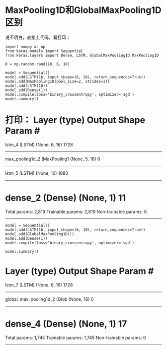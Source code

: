 # MaxPooling1D和GlobalMaxPooling1D区别

说不明白，直接上代码，看打印：

```
import numpy as np
from keras.models import Sequential
from keras.layers import Dense, LSTM, GlobalMaxPooling1D,MaxPooling1D

D = np.random.rand(10, 6, 10)

model = Sequential()
model.add(LSTM(16, input_shape=(6, 10), return_sequences=True))
model.add(MaxPooling1D(pool_size=2, strides=1))
model.add(LSTM(10))
model.add(Dense(1))
model.compile(loss='binary_crossentropy', optimizer='sgd')
model.summary()
```
打印：
Layer (type)                 Output Shape              Param #   
=================================================================
lstm_4 (LSTM)                (None, 6, 16)             1728      
_________________________________________________________________
max_pooling1d_2 (MaxPooling1 (None, 5, 16)             0         
_________________________________________________________________
lstm_5 (LSTM)                (None, 10)                1080      
_________________________________________________________________
dense_2 (Dense)              (None, 1)                 11        
=================================================================
Total params: 2,819
Trainable params: 2,819
Non-trainable params: 0
_________________________________________________________________

```
model = Sequential()
model.add(LSTM(16, input_shape=(6, 10), return_sequences=True))
model.add(GlobalMaxPooling1D())
model.add(Dense(1))
model.compile(loss='binary_crossentropy', optimizer='sgd')

model.summary()
```

Layer (type)                 Output Shape              Param #   
=================================================================
lstm_7 (LSTM)                (None, 6, 16)             1728      
_________________________________________________________________
global_max_pooling1d_2 (Glob (None, 16)                0         
_________________________________________________________________
dense_4 (Dense)              (None, 1)                 17        
=================================================================
Total params: 1,745
Trainable params: 1,745
Non-trainable params: 0
_________________________________________________________________
